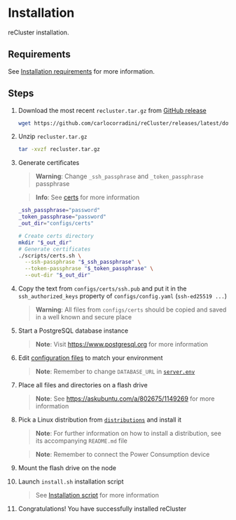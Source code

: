 # Installation

reCluster installation.

## Requirements

See [Installation requirements](./installation_requirements.md) for more information.

## Steps

1. Download the most recent `recluster.tar.gz` from [GitHub release](https://github.com/carlocorradini/reCluster/releases/latest)

   ```sh
   wget https://github.com/carlocorradini/reCluster/releases/latest/download/recluster.tar.gz
   ```

1. Unzip `recluster.tar.gz`

   ```sh
   tar -xvzf recluster.tar.gz
   ```

1. Generate certificates

   > **Warning**: Change `_ssh_passphrase` and `_token_passphrase` passphrase

   > **Info**: See [certs](../scripts/README.md#📑-certssh) for more information

   ```sh
   _ssh_passphrase="password"
   _token_passphrase="password"
   _out_dir="configs/certs"
   
   # Create certs directory
   mkdir "$_out_dir"
   # Generate certificates
   ./scripts/certs.sh \
     --ssh-passphrase "$_ssh_passphrase" \
     --token-passphrase "$_token_passphrase" \
     --out-dir "$_out_dir"
   ```

1. Copy the text from `configs/certs/ssh.pub` and put it in the `ssh_authorized_keys` property of `configs/config.yaml` (`ssh-ed25519 ...`)

   > **Warning**: All files from `configs/certs` should be copied and saved in a well known and secure place

1. Start a PostgreSQL database instance

   > **Note**: Visit <https://www.postgresql.org> for more information

1. Edit [configuration files](../configs/) to match your environment

   > **Note**: Remember to change `DATABASE_URL` in [`server.env`](../configs/server.env)

1. Place all files and directories on a flash drive

   > **Note**: See <https://askubuntu.com/a/802675/1149269> for more information

1. Pick a Linux distribution from [`distributions`](../distributions/) and install it

   > **Note**: For further information on how to install a distribution, see its accompanying `README.md` file

   > **Note**: Remember to connect the Power Consumption device

1. Mount the flash drive on the node

1. Launch `install.sh` installation script

   > See [Installation script](./installation_script.md) for more information

1. Congratulations! You have successfully installed reCluster
